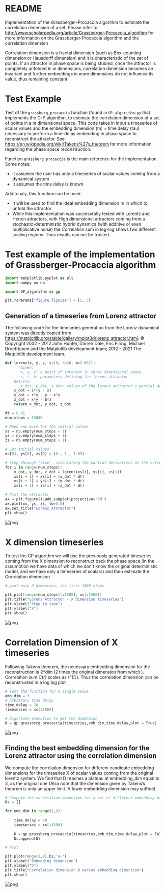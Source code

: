 # README

Implementation of the Grassberger-Procaccia algorithm to estimate the correlation dimension of a set. Please refer to: http://www.scholarpedia.org/article/Grassberger-Procaccia_algorithm for more information on the Grassberger-Procaccia algorithm and the correlation dmension

Correlation dimension is a fractal dimension (such as Box-counting dimension or Hausdorff dimension) and it is characteristic of the set of points. If an attractor in phase space is being studied, once the attractor is completely unfolded in m dimensions, correlation dimension becomes an invariant and further embeddings in more dimensions do not influence its value, thus remaining constant.

# Test Example

Test of the `grassberg_procaccia` function (found in `GP_algorithm.py` that implements the G-P algorithm, to estimate the correlation dimension of a set of points in a m dimensional space. This code takes in input a timeseries of scalar values and the embedding dimension (m) + time delay (tau) necessary to perform a time-delay embedding in phase space to reconstruct the attractor. See: https://en.wikipedia.org/wiki/Takens%27s_theorem for more information regarding the phase space reconstruction.

Function `grassberg_procaccia` is the main reference for the implementation. Some notes:

- it assumes the user has only a timeseries of scalar values coming from a dynamical system
- It assumes the time delay is known

Additonaly, this function can be used:

- It will be used to find the ideal embedding dimension m in which to unfold the attractor 
- While this implementation was successfully tested with Lorentz and Henon attractors, with High dimensional attractors coming from a stochastic-deterministic hybrid dynamics (with additive or even multiplicative noise) the Correlation sum in log-log shows two different scaling regions. Thus results can not be trusted.


# Test example of the implementation of Grassberger-Procaccia algorithm


```python
import matplotlib.pyplot as plt
import numpy as np

import GP_algorithm as gp

plt.rcParams['figure.figsize'] = [5, 5]
```

## Generation of a timeseries from Lorenz attractor

The following code for the timeseries generation from the Lorenz dynamical system was directly copied from https://matplotlib.org/stable/gallery/mplot3d/lorenz_attractor.html. © Copyright 2002 - 2012 John Hunter, Darren Dale, Eric Firing, Michael Droettboom and the Matplotlib development team; 2012 - 2021 The Matplotlib development team.


```python
def lorenz(x, y, z, s=10, r=28, b=2.667):
    '''Given:
       x, y, z: a point of interest in three dimensional space
       s, r, b: parameters defining the lorenz attractor
    Returns:
       x_dot, y_dot, z_dot: values of the lorenz attractor's partial derivatives at the point x, y, z'''
    x_dot = s*(y - x)
    y_dot = r*x - y - x*z
    z_dot = x*y - b*z
    return x_dot, y_dot, z_dot

dt = 0.01
num_steps = 10000

# Need one more for the initial values
xs = np.empty(num_steps + 1)
ys = np.empty(num_steps + 1)
zs = np.empty(num_steps + 1)

# Set initial values
xs[0], ys[0], zs[0] = (0., 1., 1.05)

# Step through "time", calculating the partial derivatives at the current point and using them to estimate the next point
for i in range(num_steps):
    x_dot, y_dot, z_dot = lorenz(xs[i], ys[i], zs[i])
    xs[i + 1] = xs[i] + (x_dot * dt)
    ys[i + 1] = ys[i] + (y_dot * dt)
    zs[i + 1] = zs[i] + (z_dot * dt)

# Plot the attractor
ax = plt.figure().add_subplot(projection='3d')
ax.plot(xs, ys, zs, lw=0.5)
ax.set_title("Lorenz Attractor")
plt.show()
```


    
![png](README_files/README_4_0.png)
    


# X dimension timeseries

To test the GP algorithm we will use the previously generated timeseries coming from the X dimension to reconstruct back the phase space (in the assumption we have data of which we don't know the original deterministic model, and we have only a timeseries of scalars) and then estimate the Correlation dimension


```python
# plot only X dimension, the first 1500 steps

plt.plot(range(num_steps)[:1500], xs[:1500])
plt.title("Lorenz Attractor - X dimension timeseries")
plt.xlabel("Step in time")
plt.ylabel("X")
plt.show()
```


    
![png](README_files/README_6_0.png)
    


# Correlation Dimension of X timeseries

Following Takens theorem, the necessary embedding dimension for the reconstruction is 2*dim (2 times the original dimension from which ).
Correlation sum C(r) scales as r^{D}. Thus the correlation dimension can be reconstructed in a log log plot


```python
# Test the function for a single value
emb_dim = 3
# Arbitrary time delay
time_delay = 20
timeseries = xs[:1500]

# Algortuhm execution to get the dimension
D = gp.grassberg_procaccia(timeseries,emb_dim,time_delay,plot = True)
```


    
![png](README_files/README_8_0.png)
    


## Finding the best embedding dimension for the Lorenz attractor using the correlation dimension

We compute the correlation dimension for different candidate embedding dimensions for the timeseries X of scalar values coming from the original lorentz system. We find that D reaches a plateau at embedding_dim equal to 3, as the original one (Also note that the dimension given by Takens’s theorem is only an upper limit. A lower embedding dimension may suffice)


```python
# Compute the correlation dimension for a set of different embedding dimensions of the timeseries
Ds = []

for emb_dim in range(1,8):
    
    time_delay = 20
    timeseries = xs[:1500]
    
    D = gp.grassberg_procaccia(timeseries,emb_dim,time_delay,plot = False)
    Ds.append(D)

```


```python
# Plot

plt.plot(range(1,8),Ds,'o-')
plt.xlabel("Embedding dimension")
plt.ylabel("D")
plt.title("Correlation dimension D versus embedding dimension")
plt.show()
```


    
![png](README_files/README_11_0.png)
    

